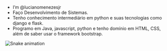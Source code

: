 - I’m @lucianomenezesjr
- Faço Desenvolvimento de Sistemas.
- Tenho conhecimento intermediário em python e suas tecnologias como django e flask.
- Programo em Java, javascript, python e tenho domínio em HTML, CSS, além de saber usar o framework bootstrap.
  
![Snake animation](https://github.com/lucianomenezesjr/lucianomenezesjr/blob/output/github-contribution-grid-snake.svg)
